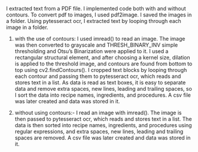 I extracted text from a PDF file. I implemented code both with and without contours.
To convert pdf to images, I used pdf2image. I saved the images in a folder. Using pytesseract ocr, I extracted text by looping through each image in a folder.

1) with the use of contours:
   I used imread() to read an image. The image was then converted to grayscale and THRESH_BINARY_INV simple thresholding and Otsu’s Binarization were applied to it. 
   I used a rectangular structural element, and after choosing a kernel size, dilation is applied to the threshold image, and contours are found from bottom to top using cv2.findContours(). 
   I cropped text blocks by looping through each contour and passing them to pytesseract ocr, which reads and stores text in a list.
   As data is read as text boxes, it is easy to separate data and remove extra spaces, new lines, leading and trailing spaces, so I sort the data into recipe names, ingredients, and procedures.
   A csv file was later created and data was stored in it.

2) without using contours:-
   I read an image with imread(). The image is then passed to pytesseract ocr, which reads and stores text in a list.
   The data is then sorted into recipe names, ingredients, and procedures using regular expressions, and extra spaces, new lines, leading and trailing spaces are removed.
   A csv file was later created and data was stored in it.
   
